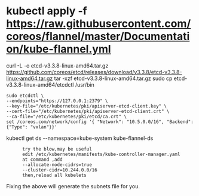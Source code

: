 
# kubectl apply -f https://raw.githubusercontent.com/coreos/flannel/master/Documentation/kube-flannel.yml

curl -L -o etcd-v3.3.8-linux-amd64.tar.gz https://github.com/coreos/etcd/releases/download/v3.3.8/etcd-v3.3.8-linux-amd64.tar.gz
tar -xzf etcd-v3.3.8-linux-amd64.tar.gz
sudo cp etcd-v3.3.8-linux-amd64/etcdctl /usr/bin

```
sudo etcdctl \
--endpoints="https://127.0.0.1:2379" \
--key-file="/etc/kubernetes/pki/apiserver-etcd-client.key" \
--cert-file="/etc/kubernetes/pki/apiserver-etcd-client.crt" \
--ca-file="/etc/kubernetes/pki/etcd/ca.crt" \
set /coreos.com/network/config '{ "Network": "10.5.0.0/16", "Backend": {"Type": "vxlan"}}'
```

kubectl get ds --namespace=kube-system kube-flannel-ds


          try the blow,may be useful
          edit /etc/kubernetes/manifests/kube-controller-manager.yaml
          at command ,add
          --allocate-node-cidrs=true
          --cluster-cidr=10.244.0.0/16
          then,reload all kubelets

Fixing the above will generate the subnets file for you.